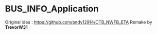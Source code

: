 # BUS_INFO_Application

Original idea : https://github.com/andy12914/CTB_NWFB_ETA
Remake by **TrevorW31**
